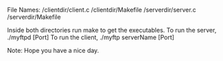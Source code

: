 File Names:
	/clientdir/client.c
	/clientdir/Makefile
	/serverdir/server.c
	/serverdir/Makefile

Inside both directories run make to get the executables.
To run the server, ./myftpd [Port]
To run the client, ./myftp serverName [Port]

Note: Hope you have a nice day.
